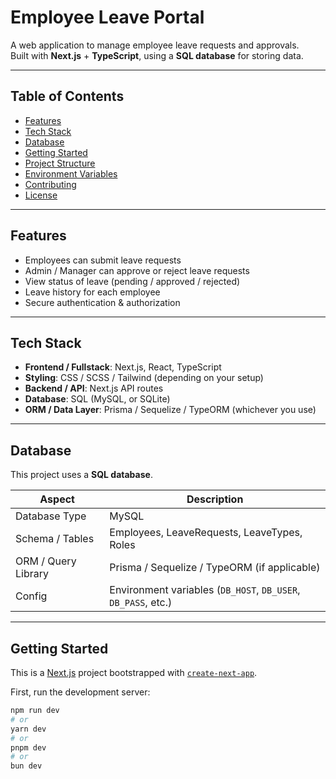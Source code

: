 # Employee Leave Portal

A web application to manage employee leave requests and approvals.  
Built with **Next.js** + **TypeScript**, using a **SQL database** for storing data.

---

## Table of Contents

- [Features](#features)  
- [Tech Stack](#tech-stack)  
- [Database](#database)  
- [Getting Started](#getting-started)  
- [Project Structure](#project-structure)  
- [Environment Variables](#environment-variables)  
- [Contributing](#contributing)  
- [License](#license)

---

## Features

- Employees can submit leave requests  
- Admin / Manager can approve or reject leave requests  
- View status of leave (pending / approved / rejected)  
- Leave history for each employee   
- Secure authentication & authorization  

---

## Tech Stack

- **Frontend / Fullstack**: Next.js, React, TypeScript  
- **Styling**: CSS / SCSS / Tailwind (depending on your setup)  
- **Backend / API**: Next.js API routes  
- **Database**: SQL (MySQL, or SQLite)  
- **ORM / Data Layer**: Prisma / Sequelize / TypeORM (whichever you use)  

---

## Database

This project uses a **SQL database**.

| Aspect | Description |
|---|---|
| Database Type | MySQL |
| Schema / Tables | Employees, LeaveRequests, LeaveTypes, Roles |
| ORM / Query Library | Prisma / Sequelize / TypeORM (if applicable) |
| Config | Environment variables (`DB_HOST`, `DB_USER`, `DB_PASS`, etc.) |

---

## Getting Started

This is a [Next.js](https://nextjs.org) project bootstrapped with [`create-next-app`](https://nextjs.org/docs/app/api-reference/cli/create-next-app).

First, run the development server:

```bash
npm run dev
# or
yarn dev
# or
pnpm dev
# or
bun dev

